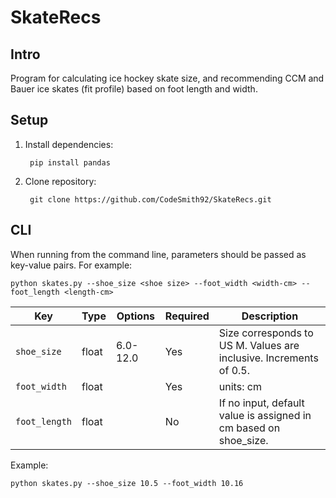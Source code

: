 # SkateRecs

## Intro
Program for calculating ice hockey skate size, and recommending CCM and Bauer ice skates (fit profile) based on foot length and width.


## Setup

1. Install dependencies:

        
        pip install pandas
        
        
2. Clone repository:

        git clone https://github.com/CodeSmith92/SkateRecs.git


## CLI

When running from the command line, parameters should be passed as key-value pairs. For example:

    python skates.py --shoe_size <shoe size> --foot_width <width-cm> --foot_length <length-cm> 



| Key   | Type | Options | Required | Description|
| ----- | ---- | --------| -------- | ---------- |
| `shoe_size`  | float  | 6.0-12.0| Yes     | Size corresponds to US M. Values are inclusive. Increments of 0.5.  |
| `foot_width` | float |         | Yes     |      units: cm      |
| `foot_length`  | float  |         | No    |   If no input, default value is assigned in cm based on shoe_size.         |


Example:

    python skates.py --shoe_size 10.5 --foot_width 10.16 
    
